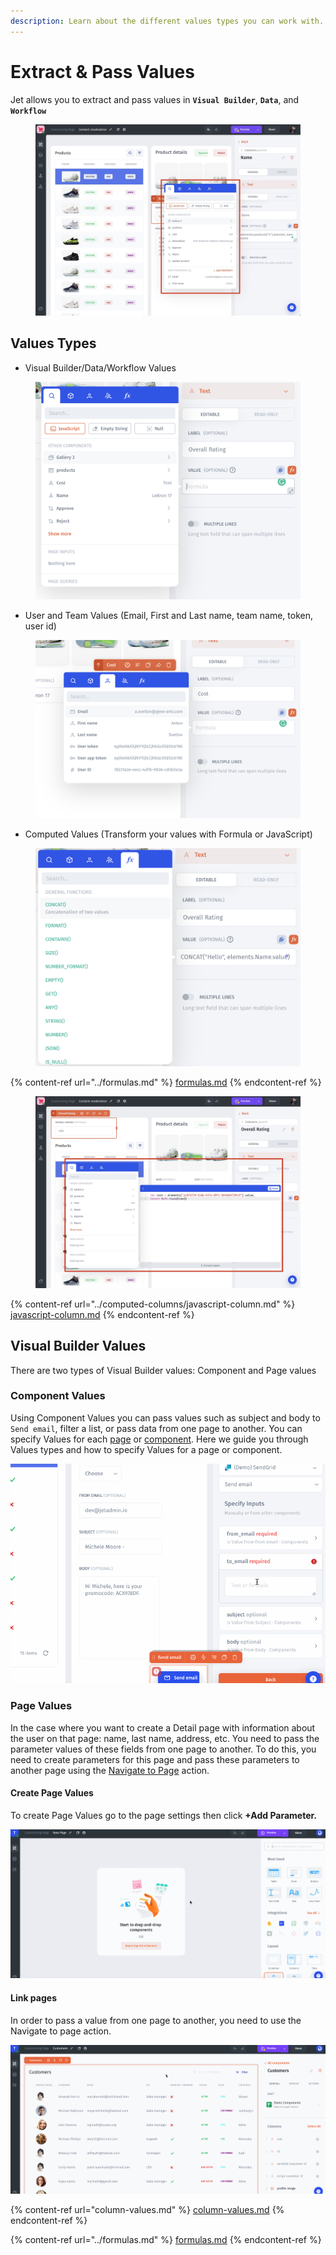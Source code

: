 ```yaml
---
description: Learn about the different values types you can work with.
---
```


# Extract & Pass Values

Jet allows you to extract and pass values in **`Visual Builder`**, **`Data`**, and **`Workflow`**

<figure><img src="../../.gitbook/assets/visual.jpg" alt=""><figcaption></figcaption></figure>

## Values Types

* Visual Builder/Data/Workflow Values

<figure><img src="../../.gitbook/assets/image (1) (4).png" alt=""><figcaption></figcaption></figure>

* User and Team Values (Email, First and Last name, team name, token, user id)

<figure><img src="../../.gitbook/assets/image (5).png" alt=""><figcaption></figcaption></figure>

* Computed Values (Transform your values with Formula or JavaScript)

<figure><img src="../../.gitbook/assets/image (3).png" alt=""><figcaption></figcaption></figure>

{% content-ref url="../formulas.md" %}
[formulas.md](../formulas.md)
{% endcontent-ref %}

<figure><img src="../../.gitbook/assets/js1 (1).jpg" alt=""><figcaption></figcaption></figure>

{% content-ref url="../computed-columns/javascript-column.md" %}
[javascript-column.md](../computed-columns/javascript-column.md)
{% endcontent-ref %}

## Visual Builder Values

There are two types of Visual Builder values: Component and Page values

### Component Values

Using Component Values you can pass values such as subject and body to `Send email`, filter a list, or pass data from one page to another. You can specify Values for each [page](../design-and-structure/pages.md) or [component](../components/). Here we guide you through Values types and how to specify Values for a page or component.

![](../../.gitbook/assets/testgif44.gif)

### Page Values

In the case where you want to create a Detail page with information about the user on that page: name, last name, address, etc. You need to pass the parameter values of these fields from one page to another. To do this, you need to create parameters for this page and pass these parameters to another page using the [Navigate to Page](../design-and-structure/actions.md) action.

#### Create Page Values

To create Page Values go to the page settings then click **+Add Parameter.**

![](../../.gitbook/assets/testgif24.gif)

#### Link pages

In order to pass a value from one page to another, you need to use the Navigate to page action.

![](../../.gitbook/assets/testgif25.gif)

{% content-ref url="column-values.md" %}
[column-values.md](column-values.md)
{% endcontent-ref %}

{% content-ref url="../formulas.md" %}
[formulas.md](../formulas.md)
{% endcontent-ref %}

